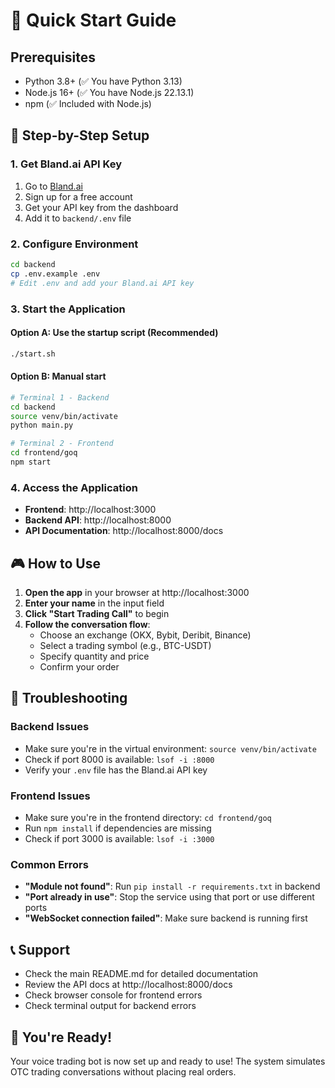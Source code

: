 # 🚀 Quick Start Guide

## Prerequisites
- Python 3.8+ (✅ You have Python 3.13)
- Node.js 16+ (✅ You have Node.js 22.13.1)
- npm (✅ Included with Node.js)

## 🎯 Step-by-Step Setup

### 1. Get Bland.ai API Key
1. Go to [Bland.ai](https://bland.ai)
2. Sign up for a free account
3. Get your API key from the dashboard
4. Add it to `backend/.env` file

### 2. Configure Environment
```bash
cd backend
cp .env.example .env
# Edit .env and add your Bland.ai API key
```

### 3. Start the Application

#### Option A: Use the startup script (Recommended)
```bash
./start.sh
```

#### Option B: Manual start
```bash
# Terminal 1 - Backend
cd backend
source venv/bin/activate
python main.py

# Terminal 2 - Frontend  
cd frontend/goq
npm start
```

### 4. Access the Application
- **Frontend**: http://localhost:3000
- **Backend API**: http://localhost:8000
- **API Documentation**: http://localhost:8000/docs

## 🎮 How to Use

1. **Open the app** in your browser at http://localhost:3000
2. **Enter your name** in the input field
3. **Click "Start Trading Call"** to begin
4. **Follow the conversation flow**:
   - Choose an exchange (OKX, Bybit, Deribit, Binance)
   - Select a trading symbol (e.g., BTC-USDT)
   - Specify quantity and price
   - Confirm your order

## 🔧 Troubleshooting

### Backend Issues
- Make sure you're in the virtual environment: `source venv/bin/activate`
- Check if port 8000 is available: `lsof -i :8000`
- Verify your `.env` file has the Bland.ai API key

### Frontend Issues
- Make sure you're in the frontend directory: `cd frontend/goq`
- Run `npm install` if dependencies are missing
- Check if port 3000 is available: `lsof -i :3000`

### Common Errors
- **"Module not found"**: Run `pip install -r requirements.txt` in backend
- **"Port already in use"**: Stop the service using that port or use different ports
- **"WebSocket connection failed"**: Make sure backend is running first

## 📞 Support
- Check the main README.md for detailed documentation
- Review the API docs at http://localhost:8000/docs
- Check browser console for frontend errors
- Check terminal output for backend errors

## 🎉 You're Ready!
Your voice trading bot is now set up and ready to use! The system simulates OTC trading conversations without placing real orders. 